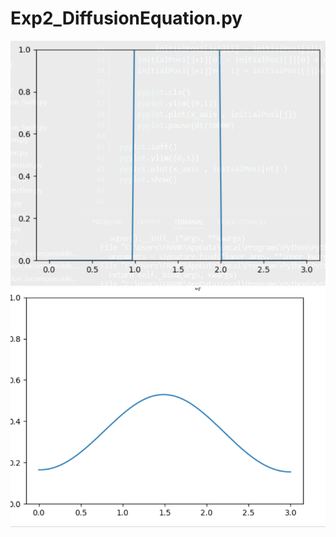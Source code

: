 # Exp2_DiffusionEquation.py

![simulation of diffusion equation_begin](Exp2_simulation_begin.png "simulation") ![simulation of diffusion equation_end](Exp2_simulation_end.png "simulation")
